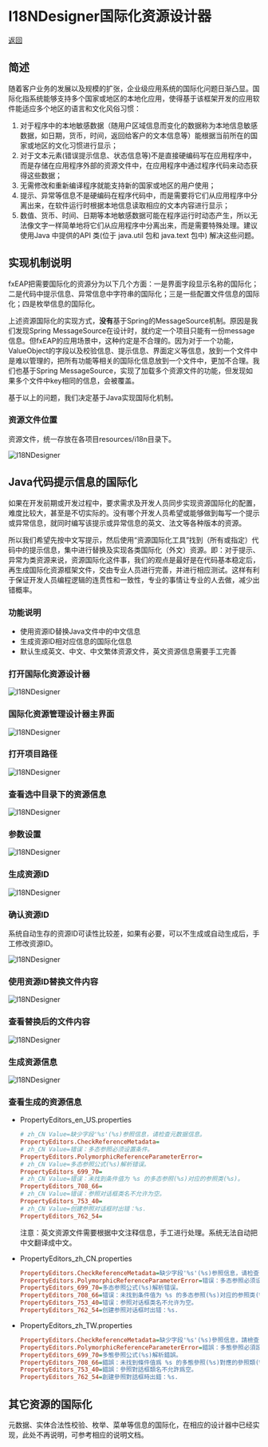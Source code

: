 # I18NDesigner国际化资源设计器

[返回](../../README.md)

## 简述

随着客户业务的发展以及规模的扩张，企业级应用系统的国际化问题日渐凸显。国际化指系统能够支持多个国家或地区的本地化应用，使得基于该框架开发的应用软件能适应多个地区的语言和文化风俗习惯：

1.	对于程序中的本地敏感数据（随用户区域信息而变化的数据称为本地信息敏感数据，如日期，货币，时间，返回给客户的文本信息等）能根据当前所在的国家或地区的文化习惯进行显示；
2.	对于文本元素(错误提示信息、状态信息等)不是直接硬编码写在应用程序中，而是存储在应用程序外部的资源文件中，在应用程序中通过程序代码来动态获得这些数据；
3.	无需修改和重新编译程序就能支持新的国家或地区的用户使用；
4.	提示、异常等信息不是硬编码在程序代码中，而是需要将它们从应用程序中分离出来，在软件运行时根据本地信息读取相应的文本内容进行显示；
5.	数值、货币、时间、日期等本地敏感数据可能在程序运行时动态产生，所以无法像文字一样简单地将它们从应用程序中分离出来，而是需要特殊处理。建议使用Java 中提供的API 类(位于 java.util 包和 java.text 包中) 解决这些问题。

## 实现机制说明

fxEAP把需要国际化的资源分为以下几个方面：一是界面字段显示名称的国际化；二是代码中提示信息、异常信息中字符串的国际化；三是一些配置文件信息的国际化；四是枚举信息的国际化。

上述资源国际化的实现方式，**没有**基于Spring的MessageSource机制。原因是我们发现Spring MessageSource在设计时，就约定一个项目只能有一份message信息。但fxEAP的应用场景中，这种约定是不合理的。因为对于一个功能，ValueObject的字段以及校验信息、提示信息、界面定义等信息，放到一个文件中是难以管理的，把所有功能等相关的国际化信息放到一个文件中，更加不合理。我们也基于Spring MessageSource，实现了加载多个资源文件的功能，但发现如果多个文件中key相同的信息，会被覆盖。

基于以上的问题，我们决定基于Java实现国际化机制。

### 资源文件位置

资源文件，统一存放在各项目resources/i18n目录下。

 ![I18NDesigner](i18n01.png)

## Java代码提示信息的国际化

如果在开发前期或开发过程中，要求需求及开发人员同步实现资源国际化的配置，难度比较大，甚至是不切实际的。没有哪个开发人员希望或能够做到每写一个提示或异常信息，就同时编写该提示或异常信息的英文、法文等各种版本的资源。

所以我们希望先按中文写提示，然后使用“资源国际化工具”找到（所有或指定）代码中的提示信息，集中进行替换及实现各类国际化（外文）资源。即：对于提示、异常为类资源来说，资源国际化这件事，我们的观点是最好是在代码基本稳定后，再生成国际化资源框架文件，交由专业人员进行完善，并进行相应测试。这样有利于保证开发人员编程逻辑的连贯性和一致性，专业的事情让专业的人去做，减少出错概率。

### 功能说明

- 使用资源ID替换Java文件中的中文信息
- 生成资源ID相对应信息的国际化信息
- 默认生成英文、中文、中文繁体资源文件，英文资源信息需要手工完善

### 打开国际化资源设计器

![I18NDesigner](ui01.png)

### 国际化资源管理设计器主界面

![I18NDesigner](i18n02.png)

### 打开项目路径

![I18NDesigner](i18n03.png)

### 查看选中目录下的资源信息

![I18NDesigner](i18n04.png)

### 参数设置

![I18NDesigner](setting01.png)

### 生成资源ID

![I18NDesigner](i18n05.png)

### 确认资源ID

系统自动生存的资源ID可读性比较差，如果有必要，可以不生成或自动生成后，手工修改资源ID。

![I18NDesigner](i18n06.png)

### 使用资源ID替换文件内容

![I18NDesigner](i18n07.png)

### 查看替换后的文件内容

![I18NDesigner](i18n08.png)

### 生成资源信息

![I18NDesigner](i18n09.png)

### 查看生成的资源信息

- PropertyEditors_en_US.properties

  ```ini
  # zh_CN Value=缺少字段'%s'(%s)参照信息，请检查元数据信息。
  PropertyEditors.CheckReferenceMetadata=
  # zh_CN Value=错误：多态参照必须设置条件。
  PropertyEditors.PolymorphicReferenceParameterError=
  # zh_CN Value=多态参照公式(%s)解析错误。
  PropertyEditors_699_70=
  # zh_CN Value=错误：未找到条件值为 %s 的多态参照(%s)对应的参照类(%s)。
  PropertyEditors_708_66=
  # zh_CN Value=错误：参照对话框类名不允许为空。
  PropertyEditors_753_40=
  # zh_CN Value=创建参照对话框时出错：%s.
  PropertyEditors_762_54=
  ```

  注意：英文资源文件需要根据中文注释信息，手工进行处理。系统无法自动把中文翻译成中文。

- PropertyEditors_zh_CN.properties

  ```ini
  PropertyEditors.CheckReferenceMetadata=缺少字段'%s'(%s)参照信息，请检查元数据信息。
  PropertyEditors.PolymorphicReferenceParameterError=错误：多态参照必须设置条件。
  PropertyEditors_699_70=多态参照公式(%s)解析错误。
  PropertyEditors_708_66=错误：未找到条件值为 %s 的多态参照(%s)对应的参照类(%s)。
  PropertyEditors_753_40=错误：参照对话框类名不允许为空。
  PropertyEditors_762_54=创建参照对话框时出错：%s.
  ```

  

- PropertyEditors_zh_TW.properties

  ```ini
  PropertyEditors.CheckReferenceMetadata=缺少字段'%s'(%s)參照信息，請檢查元數據信息。
  PropertyEditors.PolymorphicReferenceParameterError=錯誤：多態參照必須設置條件。
  PropertyEditors_699_70=多態參照公式(%s)解析錯誤。
  PropertyEditors_708_66=錯誤：未找到條件值爲 %s 的多態參照(%s)對應的參照類(%s)。
  PropertyEditors_753_40=錯誤：參照對話框類名不允許爲空。
  PropertyEditors_762_54=創建參照對話框時出錯：%s.
  ```

  

## 其它资源的国际化

元数据、实体合法性校验、枚举、菜单等信息的国际化，在相应的设计器中已经实现，此处不再说明，可参考相应的说明文档。
